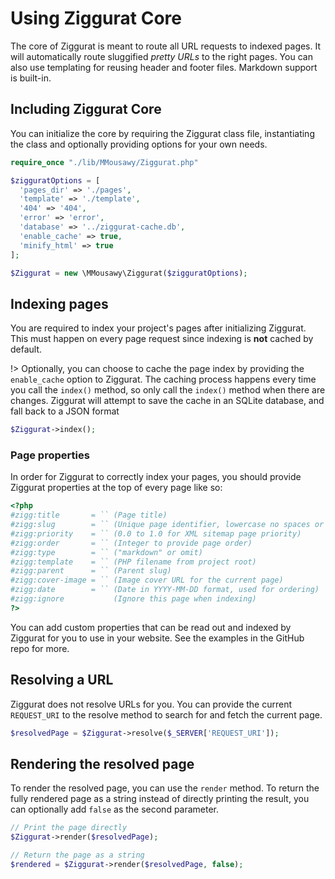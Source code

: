 # Using Ziggurat Core
The core of Ziggurat is meant to route all URL requests to indexed pages. It will automatically route sluggified _pretty URLs_ to the right pages. You can also use templating for reusing header and footer files. Markdown support is built-in.


## Including Ziggurat Core
You can initialize the core by requiring the Ziggurat class file, instantiating the class and optionally providing options for your own needs.

```php
require_once "./lib/MMousawy/Ziggurat.php"

$zigguratOptions = [
  'pages_dir' => './pages',
  'template' => './template',
  '404' => '404',
  'error' => 'error',
  'database' => '../ziggurat-cache.db',
  'enable_cache' => true,
  'minify_html' => true
];

$Ziggurat = new \MMousawy\Ziggurat($zigguratOptions);

```


## Indexing pages
You are required to index your project's pages after initializing Ziggurat. This must happen on every page request since indexing is __not__ cached by default.

!> Optionally, you can choose to cache the page index by providing the `enable_cache` option to Ziggurat. The caching process happens every time you call the `index()` method, so only call the `index()` method when there are changes. Ziggurat will attempt to save the cache in an SQLite database, and fall back to a JSON format


```php
$Ziggurat->index();
```

### Page properties
In order for Ziggurat to correctly index your pages, you should provide Ziggurat properties at the top of every page like so:

```php
<?php
#zigg:title       = `` (Page title)
#zigg:slug        = `` (Unique page identifier, lowercase no spaces or special characters)
#zigg:priority    = `` (0.0 to 1.0 for XML sitemap page priority)
#zigg:order       = `` (Integer to provide page order)
#zigg:type        = `` ("markdown" or omit)
#zigg:template    = `` (PHP filename from project root)
#zigg:parent      = `` (Parent slug)
#zigg:cover-image = `` (Image cover URL for the current page)
#zigg:date        = `` (Date in YYYY-MM-DD format, used for ordering)
#zigg:ignore           (Ignore this page when indexing)
?>
```

You can add custom properties that can be read out and indexed by Ziggurat for you to use in your website. See the examples in the GitHub repo for more.


## Resolving a URL
Ziggurat does not resolve URLs for you. You can provide the current `REQUEST_URI` to the resolve method to search for and fetch the current page.

```php
$resolvedPage = $Ziggurat->resolve($_SERVER['REQUEST_URI']);
```


## Rendering the resolved page
To render the resolved page, you can use the `render` method. To return the fully rendered page as a string instead of directly printing the result, you can optionally add `false` as the second parameter.

```php
// Print the page directly
$Ziggurat->render($resolvedPage);

// Return the page as a string
$rendered = $Ziggurat->render($resolvedPage, false);
```
